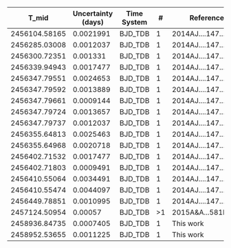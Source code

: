 |T_mid        |Uncertainty (days)|Time System|#  |Reference           |
|-------------|------------------|-----------|---|--------------------|
|2456104.58165|0.0021991         |BJD_TDB    |1  |2014AJ....147...39C |
|2456285.03008|0.0012037         |BJD_TDB    |1  |2014AJ....147...39C |
|2456300.72351|0.001331          |BJD_TDB    |1  |2014AJ....147...39C |
|2456339.94943|0.0017477         |BJD_TDB    |1  |2014AJ....147...39C |
|2456347.79551|0.0024653         |BJD_TDB    |1  |2014AJ....147...39C |
|2456347.79592|0.0013889         |BJD_TDB    |1  |2014AJ....147...39C |
|2456347.79661|0.0009144         |BJD_TDB    |1  |2014AJ....147...39C |
|2456347.79724|0.0013657         |BJD_TDB    |1  |2014AJ....147...39C |
|2456347.79737|0.0012037         |BJD_TDB    |1  |2014AJ....147...39C |
|2456355.64813|0.0025463         |BJD_TDB    |1  |2014AJ....147...39C |
|2456355.64968|0.0020718         |BJD_TDB    |1  |2014AJ....147...39C |
|2456402.71532|0.0017477         |BJD_TDB    |1  |2014AJ....147...39C |
|2456402.71803|0.0009491         |BJD_TDB    |1  |2014AJ....147...39C |
|2456410.55064|0.0034491         |BJD_TDB    |1  |2014AJ....147...39C |
|2456410.55474|0.0044097         |BJD_TDB    |1  |2014AJ....147...39C |
|2456449.78851|0.0010995         |BJD_TDB    |1  |2014AJ....147...39C |
|2457124.50954|0.00057           |BJD_TDB    |>1 |2015A&A...581L...6D |
|2458936.84735|0.0007405         |BJD_TDB    |1  |This work           |
|2458952.53655|0.0011225         |BJD_TDB    |1  |This work           |
